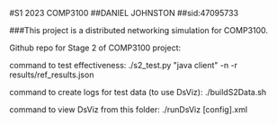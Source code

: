 #S1 2023 COMP3100
##DANIEL JOHNSTON 
##sid:47095733

###This project is a distributed networking simulation for COMP3100.

Github repo for Stage 2 of COMP3100 project:

command to test effectiveness:
./s2_test.py "java client" -n -r results/ref_results.json

command to create logs for test data (to use DsViz):
./buildS2Data.sh

command to view DsViz from this folder:
./runDsViz [config].xml
